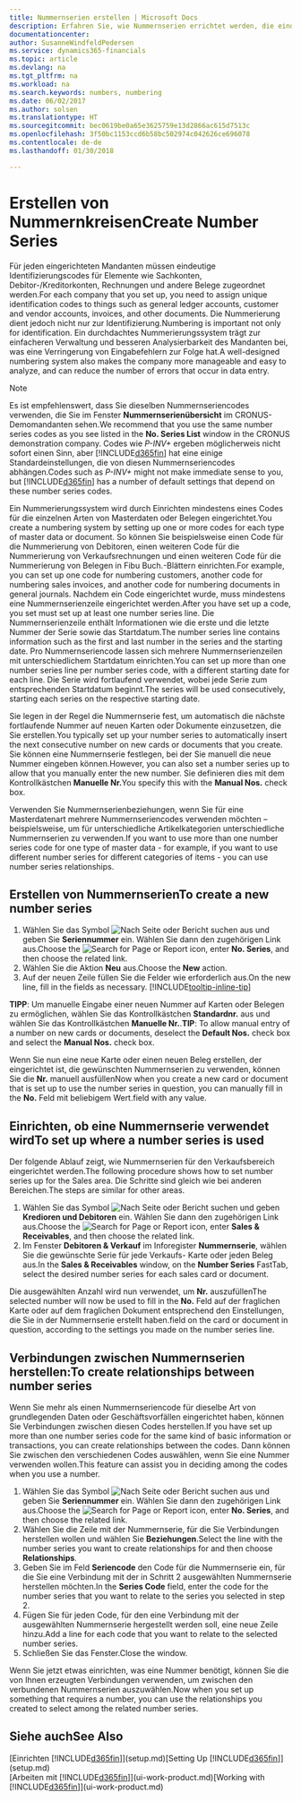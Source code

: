 ```yaml
---
title: Nummernserien erstellen | Microsoft Docs
description: Erfahren Sie, wie Nummernserien errichtet werden, die eindeutigen ID Codes zu Konten und Belegen in Finance and Operations, Business edition zugewiesen werden.
documentationcenter: 
author: SusanneWindfeldPedersen
ms.service: dynamics365-financials
ms.topic: article
ms.devlang: na
ms.tgt_pltfrm: na
ms.workload: na
ms.search.keywords: numbers, numbering
ms.date: 06/02/2017
ms.author: solsen
ms.translationtype: HT
ms.sourcegitcommit: bec0619be0a65e3625759e13d2866ac615d7513c
ms.openlocfilehash: 3f50bc1153ccd6b58bc502974c042626ce696078
ms.contentlocale: de-de
ms.lasthandoff: 01/30/2018

---
```

# <a name="create-number-series"></a><span data-ttu-id="89f05-103">Erstellen von Nummernkreisen</span><span class="sxs-lookup"><span data-stu-id="89f05-103">Create Number Series</span></span>
<span data-ttu-id="89f05-104">Für jeden eingerichteten Mandanten müssen eindeutige Identifizierungscodes für Elemente wie Sachkonten, Debitor-/Kreditorkonten, Rechnungen und andere Belege zugeordnet werden.</span><span class="sxs-lookup"><span data-stu-id="89f05-104">For each company that you set up, you need to assign unique identification codes to things such as general ledger accounts, customer and vendor accounts, invoices, and other documents.</span></span> <span data-ttu-id="89f05-105">Die Nummerierung dient jedoch nicht nur zur Identifizierung.</span><span class="sxs-lookup"><span data-stu-id="89f05-105">Numbering is important not only for identification.</span></span> <span data-ttu-id="89f05-106">Ein durchdachtes Nummerierungssystem trägt zur einfacheren Verwaltung und besseren Analysierbarkeit des Mandanten bei, was eine Verringerung von Eingabefehlern zur Folge hat.</span><span class="sxs-lookup"><span data-stu-id="89f05-106">A well-designed numbering system also makes the company more manageable and easy to analyze, and can reduce the number of errors that occur in data entry.</span></span>

> [!NOTE]  
>   <span data-ttu-id="89f05-107">Es ist empfehlenswert, dass Sie dieselben Nummernseriencodes verwenden, die Sie im Fenster **Nummernserienübersicht** im CRONUS-Demomandanten sehen.</span><span class="sxs-lookup"><span data-stu-id="89f05-107">We recommend that you use the same number series codes as you see listed in the **No. Series List** window in the CRONUS demonstration company.</span></span> <span data-ttu-id="89f05-108">Codes wie *P-INV+* ergeben möglicherweis nicht sofort einen Sinn, aber [!INCLUDE[d365fin](includes/d365fin_md.md)] hat eine einige Standardeinstellungen, die von diesen Nummernseriencodes abhängen.</span><span class="sxs-lookup"><span data-stu-id="89f05-108">Codes such as *P-INV+* might not make immediate sense to you, but [!INCLUDE[d365fin](includes/d365fin_md.md)] has a number of default settings that depend on these number series codes.</span></span>

<span data-ttu-id="89f05-109">Ein Nummerierungssystem wird durch Einrichten mindestens eines Codes für die einzelnen Arten von Masterdaten oder Belegen eingerichtet.</span><span class="sxs-lookup"><span data-stu-id="89f05-109">You create a numbering system by setting up one or more codes for each type of master data or document.</span></span> <span data-ttu-id="89f05-110">So können Sie beispielsweise einen Code für die Nummerierung von Debitoren, einen weiteren Code für die Nummerierung von Verkaufsrechnungen und einen weiteren Code für die Nummerierung von Belegen in Fibu Buch.-Blättern einrichten.</span><span class="sxs-lookup"><span data-stu-id="89f05-110">For example, you can set up one code for numbering customers, another code for numbering sales invoices, and another code for numbering documents in general journals.</span></span> <span data-ttu-id="89f05-111">Nachdem ein Code eingerichtet wurde, muss mindestens eine Nummernserienzeile eingerichtet werden.</span><span class="sxs-lookup"><span data-stu-id="89f05-111">After you have set up a code, you set must set up at least one number series line.</span></span> <span data-ttu-id="89f05-112">Die Nummernserienzeile enthält Informationen wie die erste und die letzte Nummer der Serie sowie das Startdatum.</span><span class="sxs-lookup"><span data-stu-id="89f05-112">The number series line contains information such as the first and last number in the series and the starting date.</span></span> <span data-ttu-id="89f05-113">Pro Nummernseriencode lassen sich mehrere Nummernserienzeilen mit unterschiedlichem Startdatum einrichten.</span><span class="sxs-lookup"><span data-stu-id="89f05-113">You can set up more than one number series line per number series code, with a different starting date for each line.</span></span> <span data-ttu-id="89f05-114">Die Serie wird fortlaufend verwendet, wobei jede Serie zum entsprechenden Startdatum beginnt.</span><span class="sxs-lookup"><span data-stu-id="89f05-114">The series will be used consecutively, starting each series on the respective starting date.</span></span>

<span data-ttu-id="89f05-115">Sie legen in der Regel die Nummernserie fest, um automatisch die nächste fortlaufende Nummer auf neuen Karten oder Dokumente einzusetzen, die Sie erstellen.</span><span class="sxs-lookup"><span data-stu-id="89f05-115">You typically set up your number series to automatically insert the next consecutive number on new cards or documents that you create.</span></span> <span data-ttu-id="89f05-116">Sie können eine Nummernserie festlegen, bei der Sie manuell die neue Nummer eingeben können.</span><span class="sxs-lookup"><span data-stu-id="89f05-116">However, you can also set a number series up to allow that you manually enter the new number.</span></span> <span data-ttu-id="89f05-117">Sie definieren dies mit dem Kontrollkästchen **Manuelle Nr.**</span><span class="sxs-lookup"><span data-stu-id="89f05-117">You specify this with the **Manual Nos.** check box.</span></span>

<span data-ttu-id="89f05-118">Verwenden Sie Nummernserienbeziehungen, wenn Sie für eine Masterdatenart mehrere Nummernseriencodes verwenden möchten – beispielsweise, um für unterschiedliche Artikelkategorien unterschiedliche Nummernserien zu verwenden.</span><span class="sxs-lookup"><span data-stu-id="89f05-118">If you want to use more than one number series code for one type of master data - for example, if you want to use different number series for different categories of items - you can use number series relationships.</span></span>

## <a name="to-create-a-new-number-series"></a><span data-ttu-id="89f05-119">Erstellen von Nummernserien</span><span class="sxs-lookup"><span data-stu-id="89f05-119">To create a new number series</span></span>
1. <span data-ttu-id="89f05-120">Wählen Sie das Symbol ![Nach Seite oder Bericht suchen](media/ui-search/search_small.png "Nach Seite oder Bericht suchen") aus und geben Sie **Seriennummer** ein. Wählen Sie dann den zugehörigen Link aus.</span><span class="sxs-lookup"><span data-stu-id="89f05-120">Choose the ![Search for Page or Report](media/ui-search/search_small.png "Search for Page or Report icon") icon, enter **No. Series**, and then choose the related link.</span></span>
2. <span data-ttu-id="89f05-121">Wählen Sie die Aktion **Neu** aus.</span><span class="sxs-lookup"><span data-stu-id="89f05-121">Choose the **New** action.</span></span>
3. <span data-ttu-id="89f05-122">Auf der neuen Zeile füllen Sie die Felder wie erforderlich aus.</span><span class="sxs-lookup"><span data-stu-id="89f05-122">On the new line, fill in the fields as necessary.</span></span> [!INCLUDE[tooltip-inline-tip](includes/tooltip-inline-tip_md.md)]

<span data-ttu-id="89f05-123">**TIPP**: Um manuelle Eingabe einer neuen Nummer auf Karten oder Belegen zu ermöglichen, wählen Sie das Kontrollkästchen **Standardnr.** aus und wählen Sie das Kontrollkästchen **Manuelle Nr.**.</span><span class="sxs-lookup"><span data-stu-id="89f05-123">**TIP**: To allow manual entry of a number on new cards or documents, deselect the **Default Nos.** check box and select the **Manual Nos.** check box.</span></span>

<span data-ttu-id="89f05-124">Wenn Sie nun eine neue Karte oder einen neuen Beleg erstellen, der eingerichtet ist, die gewünschten Nummernserien zu verwenden, können Sie die **Nr.** manuell ausfüllen</span><span class="sxs-lookup"><span data-stu-id="89f05-124">Now when you create a new card or document that is set up to use the number series in question, you can manually fill in the **No.**</span></span> <span data-ttu-id="89f05-125">Feld mit beliebigem Wert.</span><span class="sxs-lookup"><span data-stu-id="89f05-125">field with any value.</span></span>  

## <a name="to-set-up-where-a-number-series-is-used"></a><span data-ttu-id="89f05-126">Einrichten, ob eine Nummernserie verwendet wird</span><span class="sxs-lookup"><span data-stu-id="89f05-126">To set up where a number series is used</span></span>
<span data-ttu-id="89f05-127">Der folgende Ablauf zeigt, wie Nummernserien für den Verkaufsbereich eingerichtet werden.</span><span class="sxs-lookup"><span data-stu-id="89f05-127">The following procedure shows how to set number series up for the Sales area.</span></span> <span data-ttu-id="89f05-128">Die Schritte sind gleich wie bei anderen Bereichen.</span><span class="sxs-lookup"><span data-stu-id="89f05-128">The steps are similar for other areas.</span></span>
1. <span data-ttu-id="89f05-129">Wählen Sie das Symbol ![Nach Seite oder Bericht suchen](media/ui-search/search_small.png "Nach Seite oder Bericht suchen") und geben **Kredioren und Debitoren** ein. Wählen Sie dann den zugehörigen Link aus.</span><span class="sxs-lookup"><span data-stu-id="89f05-129">Choose the ![Search for Page or Report](media/ui-search/search_small.png "Search for Page or Report icon") icon, enter **Sales & Receivables**, and then choose the related link.</span></span>
2. <span data-ttu-id="89f05-130">Im Fenster **Debitoren & Verkauf** im Inforegister **Nummernserie**, wählen Sie die gewünschte Serie für jede Verkaufs- Karte oder jeden Beleg aus.</span><span class="sxs-lookup"><span data-stu-id="89f05-130">In the **Sales & Receivables** window, on the **Number Series** FastTab, select the desired number series for each sales card or document.</span></span>

<span data-ttu-id="89f05-131">Die ausgewählten Anzahl wird nun verwendet, um **Nr.** auszufüllen</span><span class="sxs-lookup"><span data-stu-id="89f05-131">The selected number will now be used to fill in the **No.**</span></span> <span data-ttu-id="89f05-132">Feld auf der fraglichen Karte oder auf dem fraglichen Dokument entsprechend den Einstellungen, die Sie in der Nummernserie erstellt haben.</span><span class="sxs-lookup"><span data-stu-id="89f05-132">field on the card or document in question, according to the settings you made on the number series line.</span></span>

## <a name="to-create-relationships-between-number-series"></a><span data-ttu-id="89f05-133">Verbindungen zwischen Nummernserien herstellen:</span><span class="sxs-lookup"><span data-stu-id="89f05-133">To create relationships between number series</span></span>
<span data-ttu-id="89f05-134">Wenn Sie mehr als einen Nummernseriencode für dieselbe Art von grundlegenden Daten oder Geschäftsvorfällen eingerichtet haben, können Sie Verbindungen zwischen diesen Codes herstellen.</span><span class="sxs-lookup"><span data-stu-id="89f05-134">If you have set up more than one number series code for the same kind of basic information or transactions, you can create relationships between the codes.</span></span> <span data-ttu-id="89f05-135">Dann können Sie zwischen den verschiedenen Codes auswählen, wenn Sie eine Nummer verwenden wollen.</span><span class="sxs-lookup"><span data-stu-id="89f05-135">This feature can assist you in deciding among the codes when you use a number.</span></span>

1. <span data-ttu-id="89f05-136">Wählen Sie das Symbol ![Nach Seite oder Bericht suchen](media/ui-search/search_small.png "Nach Seite oder Bericht suchen") aus und geben Sie **Seriennummer** ein. Wählen Sie dann den zugehörigen Link aus.</span><span class="sxs-lookup"><span data-stu-id="89f05-136">Choose the ![Search for Page or Report](media/ui-search/search_small.png "Search for Page or Report icon") icon, enter **No. Series**, and then choose the related link.</span></span>
2. <span data-ttu-id="89f05-137">Wählen Sie die Zeile mit der Nummernserie, für die Sie Verbindungen herstellen wollen und wählen Sie **Beziehungen**.</span><span class="sxs-lookup"><span data-stu-id="89f05-137">Select the line with the number series you want to create relationships for and then choose **Relationships**.</span></span>
3. <span data-ttu-id="89f05-138">Geben Sie im Feld **Seriencode** den Code für die Nummernserie ein, für die Sie eine Verbindung mit der in Schritt 2 ausgewählten Nummernserie herstellen möchten.</span><span class="sxs-lookup"><span data-stu-id="89f05-138">In the **Series Code** field, enter the code for the number series that you want to relate to the series you selected in step 2.</span></span>
4. <span data-ttu-id="89f05-139">Fügen Sie für jeden Code, für den eine Verbindung mit der ausgewählten Nummernserie hergestellt werden soll, eine neue Zeile hinzu.</span><span class="sxs-lookup"><span data-stu-id="89f05-139">Add a line for each code that you want to relate to the selected number series.</span></span>
5. <span data-ttu-id="89f05-140">Schließen Sie das Fenster.</span><span class="sxs-lookup"><span data-stu-id="89f05-140">Close the window.</span></span>

<span data-ttu-id="89f05-141">Wenn Sie jetzt etwas einrichten, was eine Nummer benötigt, können Sie die von Ihnen erzeugten Verbindungen verwenden, um zwischen den verbundenen Nummernserien auszuwählen.</span><span class="sxs-lookup"><span data-stu-id="89f05-141">Now when you set up something that requires a number, you can use the relationships you created to select among the related number series.</span></span>

## <a name="see-also"></a><span data-ttu-id="89f05-142">Siehe auch</span><span class="sxs-lookup"><span data-stu-id="89f05-142">See Also</span></span>
<span data-ttu-id="89f05-143">[Einrichten [!INCLUDE[d365fin](includes/d365fin_md.md)]](setup.md)</span><span class="sxs-lookup"><span data-stu-id="89f05-143">[Setting Up [!INCLUDE[d365fin](includes/d365fin_md.md)]](setup.md)</span></span>  
<span data-ttu-id="89f05-144">[Arbeiten mit [!INCLUDE[d365fin](includes/d365fin_md.md)]](ui-work-product.md)</span><span class="sxs-lookup"><span data-stu-id="89f05-144">[Working with [!INCLUDE[d365fin](includes/d365fin_md.md)]](ui-work-product.md)</span></span>  


